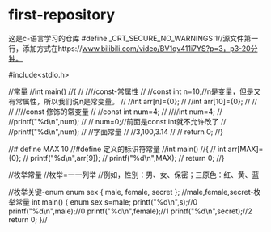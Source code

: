 # first-repository
这是c-语言学习的仓库
#define _CRT_SECURE_NO_WARNINGS 1//源文件第一行，添加方式在https://www.bilibili.com/video/BV1qv411i7YS?p=3，p3-20分钟。

#include<stdio.h>

//常量
//int main()
//{
//	////const-常属性
//	//const int n=10;//n是变量，但是又有常属性，所以我们说n是常变量。
//	//int arr[n]={0};
//	//int arr[10]={0};
//
//
//	////const 修饰的常变量
//	//const int num=4;
//	////int num=4;
//	//printf("%d\n",num);
//	// num=0;//前面是const int就不允许改了
//	//printf("%d\n",num);
//	//字面常量
//	//3,100,3.14
//
//	return 0;
//}

//# define MAX 10 //#define 定义的标识符常量
//int main()
//{
//	int arr[MAX]={0};
//	printf("%d\n",arr[9]);
//	printf("%d\n",MAX);
//	return 0;
//}

//枚举常量
//枚举=一一列举
//例如，性别：男、女、保密；三原色：红、黄、蓝

//枚举关键-enum
enum sex
{
	male,
	female,
	secret
};
//male,female,secret-枚举常量
int main()
{
	enum sex s=male;
	printf("%d\n",s);//0
	printf("%d\n",male);//0
	printf("%d\n",female);//1
	printf("%d\n",secret);//2
	return 0;
}//
